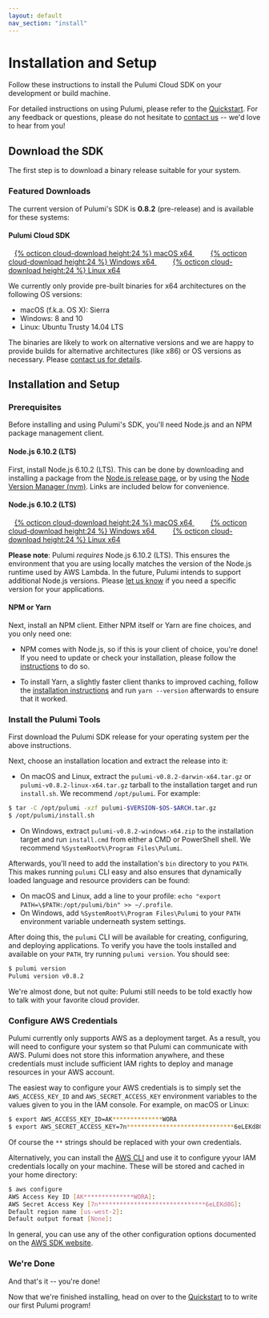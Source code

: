 ```yaml
---
layout: default
nav_section: "install"
---
```


# Installation and Setup

Follow these instructions to install the Pulumi Cloud SDK on your development or build machine.

For detailed instructions on using Pulumi, please refer to the <a href="/quickstart">Quickstart</a>.  For any
feedback or questions, please do not hesitate to [contact us](/contact) -- we'd love to hear from you!

## Download the SDK

The first step is to download a binary release suitable for your system.

### Featured Downloads

The current version of Pulumi's SDK is <b>0.8.2</b> (pre-release) and is available for these systems:

<div class="little-jumbotron">
    <div class="container">
        <h4 class="f4 title">Pulumi Cloud SDK</h4>
        <p>
            <a class="[ btn btn-lg ] [ white hover-white bg-brand hover-bg-accent2 no-underline ]"
                    style="padding-left: 12px; padding-right: 20px; padding-top: 8px; padding-bottom: 8px"
                    href="/releases/pulumi-v0.8.2-darwin.x64.tar.gz" role="button">
                {% octicon cloud-download height:24 %} macOS x64
            </a>
            <a class="[ btn btn-lg ] [ white hover-white bg-brand hover-bg-accent2 no-underline ]"
                    style="padding-left: 12px; padding-right: 20px; padding-top: 8px; padding-bottom: 8px"
                    href="/releases/pulumi-v0.8.2-windows.x64.zip" role="button">
                {% octicon cloud-download height:24 %} Windows x64
            </a>
            <a class="[ btn btn-lg ] [ white hover-white bg-brand hover-bg-accent2 no-underline ]"
                    style="padding-left: 12px; padding-right: 20px; padding-top: 8px; padding-bottom: 8px"
                    href="/releases/pulumi-v0.8.2-linux.x64.tar.gz" role="button">
                {% octicon cloud-download height:24 %} Linux x64
            </a>
        </p>
    </div>
</div>

We currently only provide pre-built binaries for x64 architectures on the following OS versions:

<ul>
    <li>macOS (f.k.a. OS X): Sierra</li>
    <li>Windows: 8 and 10</li>
    <li>Linux: Ubuntu Trusty 14.04 LTS</li>
</ul>

The binaries are likely to work on alternative versions and we are happy to provide builds for alternative
architectures (like x86) or OS versions as necessary.  Please [contact us for details](/contact).

## Installation and Setup

### Prerequisites

Before installing and using Pulumi's SDK, you'll need Node.js and an NPM package management client.

#### Node.js 6.10.2 (LTS)

First, install Node.js 6.10.2 (LTS).  This can be done by downloading and installing a package from the
[Node.js release page](https://nodejs.org/download/release/v6.10.2/), or by using the [Node Version Manager (nvm)](
https://github.com/creationix/nvm).  Links are included below for convenience.

<div class="little-jumbotron">
    <div class="container">
        <h4 class="f4 title">Node.js 6.10.2 (LTS)</h4>
        <p>
            <a class="[ btn btn-lg ] [ white hover-white bg-brand hover-bg-accent2 no-underline ]"
                    style="padding-left: 12px; padding-right: 20px; padding-top: 8px; padding-bottom: 8px"
                    href="https://nodejs.org/dist/v6.10.2/node-v6.10.2.pkg" role="button">
                {% octicon cloud-download height:24 %} macOS x64
            </a>
            <a class="[ btn btn-lg ] [ white hover-white bg-brand hover-bg-accent2 no-underline ]"
                    style="padding-left: 12px; padding-right: 20px; padding-top: 8px; padding-bottom: 8px"
                    href="https://nodejs.org/dist/v6.10.2/node-v6.10.2-x64.msi" role="button">
                {% octicon cloud-download height:24 %} Windows x64
            </a>
            <a class="[ btn btn-lg ] [ white hover-white bg-brand hover-bg-accent2 no-underline ]"
                    style="padding-left: 12px; padding-right: 20px; padding-top: 8px; padding-bottom: 8px"
                    href="https://nodejs.org/dist/v6.10.2/node-v6.10.2-linux-x64.tar.gz" role="button">
                {% octicon cloud-download height:24 %} Linux x64
            </a>
        </p>
    </div>
</div>

**Please note**: Pulumi *requires* Node.js 6.10.2 (LTS).  This ensures the environment that you are using locally
matches the version of the Node.js runtime used by AWS Lambda.  In the future, Pulumi intends to support additional
Node.js versions.  Please [let us know](/contact) if you need a specific version for your applications.

#### NPM or Yarn

Next, install an NPM client.  Either NPM itself or Yarn are fine choices, and you only need one:

* NPM comes with Node.js, so if this is your client of choice, you're done!  If you need to update or check your
  installation, please follow the [instructions](https://docs.npmjs.com/getting-started/installing-node) to do so.

* To install Yarn, a slightly faster client thanks to improved caching, follow the [installation instructions](
  https://yarnpkg.com/lang/en/docs/install/) and run `yarn --version` afterwards to ensure that it worked.

### Install the Pulumi Tools

First download the Pulumi SDK release for your operating system per the above instructions.

Next, choose an installation location and extract the release into it:

* On macOS and Linux, extract the `pulumi-v0.8.2-darwin-x64.tar.gz` or `pulumi-v0.8.2-linux-x64.tar.gz` tarball to the
  installation target and run `install.sh`.  We recommend `/opt/pulumi`.  For example:

```bash
$ tar -C /opt/pulumi -xzf pulumi-$VERSION-$OS-$ARCH.tar.gz
$ /opt/pulumi/install.sh
```

* On Windows, extract `pulumi-v0.8.2-windows-x64.zip` to the installation target and run  `install.cmd` from either a
  CMD or PowerShell shell.  We recommend `%SystemRoot%\Program Files\Pulumi`.

Afterwards, you'll need to add the installation's `bin` directory to you `PATH`.  This makes running `pulumi` CLI easy
and also ensures that dynamically loaded language and resource providers can be found:

* On macOS and Linux, add a line to your profile: `echo "export PATH=\$PATH:/opt/pulumi/bin" >> ~/.profile`.
* On Windows, add `%SystemRoot%\Program Files\Pulumi` to your `PATH` environment variable underneath system settings.

After doing this, the `pulumi` CLI will be available for creating, configuring, and deploying applications.  To verify
you have the tools installed and available on your `PATH`, try running `pulumi version`.  You should see:

```bash
$ pulumi version
Pulumi version v0.8.2
```

We're almost done, but not quite: Pulumi still needs to be told exactly how to talk with your favorite cloud provider.

### Configure AWS Credentials

Pulumi currently only supports AWS as a deployment target.  As a result, you will need to configure your system
so that Pulumi can communicate with AWS.  Pulumi does not store this information anywhere, and these credentials
must include sufficient IAM rights to deploy and manage resources in your AWS account.

The easiest way to configure your AWS credentials is to simply set the `AWS_ACCESS_KEY_ID` and
`AWS_SECRET_ACCESS_KEY` environment variables to the values given to you in the IAM console.  For example,
on macOS or Linux:

```bash
$ export AWS_ACCESS_KEY_ID=AK**************WORA
$ export AWS_SECRET_ACCESS_KEY=7n******************************6eLEKd8G
```

Of course the `**` strings should be replaced with your own credentials.

Alternatively, you can install the [AWS CLI](http://docs.aws.amazon.com/cli/latest/userguide/installing.html) and use
it to configure yyour IAM credentials locally on your machine.  These will be stored and cached in your home directory:

```bash
$ aws configure
AWS Access Key ID [AK**************WORA]:
AWS Secret Access Key [7n******************************6eLEKd8G]:
Default region name [us-west-2]:
Default output format [None]:
```

In general, you can use any of the other configuration options documented on the [AWS SDK website](
http://docs.aws.amazon.com/sdk-for-go/v1/developer-guide/configuring-sdk.html).

### We're Done

And that's it -- you're done!

Now that we're finished installing, head on over to the [Quickstart](/quickstart) to to write our first Pulumi program!

